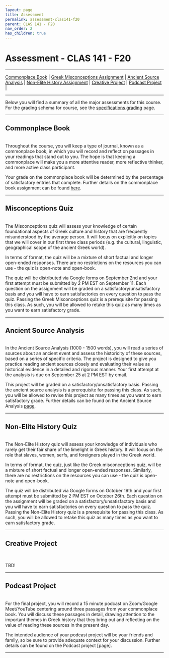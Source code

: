 ```yaml
---
layout: page
title: Assessment
permalink: assessment-clas141-f20
parent: CLAS 141 - F20
nav_order: 2
has_children: true
---
```


# Assessment - CLAS 141 - F20

***

[Commonplace Book](#commonplace-book) \| [Greek Misconceptions Assignment](#greek-misconceptions-assignment) \|  [Ancient Source Analysis](#ancient-source-analysis) \| [Non-Elite History Assignment](#non-elite-history-assignment) \| [Creative Project](#creative-project) \| [Podcast Project](#podcast-project) \|

***

Below you will find a summary of all the major assessments for this course. For the grading schema for course, see the [specifications grading](https://dominicmachado.github.io/specification-grading-clas141-f20) page.

***

## Commonplace Book
&nbsp;  
Throughout the course, you will keep a type of journal, known as a commonplace book, in which you will record and reflect on passages in your readings that stand out to you. The hope is that keeping a commonplace will make you a more attentive reader, more reflective thinker, and more active class participant.

Your grade on the commonplace book will be determined by the percentage of satisfactory entries that complete. Further details on the commonplace book assignment can be found [here](https://dominicmachado.github.io/commonplace-book-clas141-f20).

***

## Misconceptions Quiz
&nbsp;  
The Misconceptions quiz will assess your knowledge of certain foundational aspects of Greek culture and history that are frequently misunderstood by the average person. It will focus on explicitly on topics that we will cover in our first three class periods (e.g. the cultural, linguistic, geographical scope of the ancient Greek world).

In terms of format, the quiz will be a mixture of short factual and longer open-ended responses. There are no restrictions on the resources you can use - the quiz is open-note and open-book.

The quiz will be distributed via Google forms on September 2nd and your first attempt must be submitted by 2 PM EST on September 11. Each question on the assignment will be graded on a satisfactory/unsatisfactory basis and you will have to earn satisfactories on every question to pass the quiz. Passing the Greek Misconceptions quiz is a prerequisite for passing this class. As such, you will be allowed to retake this quiz as many times as you want to earn satisfactory grade.

***

## Ancient Source Analysis
&nbsp;  
In the Ancient Source Analysis (1000 - 1500 words), you will read a series of sources about an ancient event and assess the historicity of these sources, based on a series of specific criteria. The project is designed to give you practice reading ancient sources closely and evaluating their value as historical evidence in a detailed and rigorous manner. Your first attempt at the analysis is due on September 25 at 2 PM EST by email.

This project will be graded on a satisfactory/unsatisfactory basis. Passing the ancient source analysis is a prerequisite for passing this class. As such, you will be allowed to revise this project as many times as you want to earn satisfactory grade. Further details can be found on the Ancient Source Analysis [page](https://dominicmachado.github.io/ancient-source-analysis-clas141-f20).

***

## Non-Elite History Quiz
&nbsp;  
The Non-Elite History quiz will assess your knowledge of individuals who rarely get their fair share of the limelight in Greek history. It will focus on the role that slaves, women, serfs, and foreigners played in the Greek world.

In terms of format, the quiz, just like the Greek misconceptions quiz, will be a mixture of short factual and longer open-ended responses. Similarly, there are no restrictions on the resources you can use - the quiz is open-note and open-book.

The quiz will be distributed via Google forms on October 19th and your first attempt must be submitted by 2 PM EST on October 26th. Each question on the assignment will be graded on a satisfactory/unsatisfactory basis and you will have to earn satisfactories on every question to pass the quiz. Passing the Non-Elite History quiz is a prerequisite for passing this class. As such, you will be allowed to retake this quiz as many times as you want to earn satisfactory grade.

***

## Creative Project
&nbsp;  

TBD!

***

## Podcast Project
&nbsp;  
For the final project, you will record a 15 minute podcast on Zoom/Google Meet/YouTube centering around three passages from your commonplace book. You will discuss these passages in detail, drawing attention to the important themes in Greek history that they bring out and reflecting on the value of reading these sources in the present day.

The intended audience of your podcast project will be your friends and family, so be sure to provide adequate context for your discussion. Further details can be found on the Podcast project [page].

***
